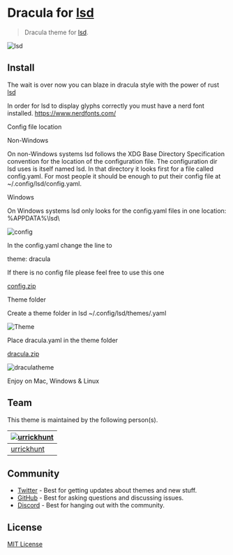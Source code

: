 # Dracula for [lsd](https://github.com/Peltoche/lsd)

> Dracula theme for [lsd](https://github.com/Peltoche/lsd).

![lsd](https://user-images.githubusercontent.com/96319944/170393604-d37f24ca-6995-42e7-88b5-98949f79a32b.PNG)


## Install

The wait is over now you can blaze in dracula style with the power of rust [lsd](https://github.com/Peltoche/lsd)

In order for lsd to display glyphs correctly you must have a nerd font installed. https://www.nerdfonts.com/

Config file location

Non-Windows

On non-Windows systems lsd follows the XDG Base Directory Specification convention for the location of the configuration file. The configuration dir lsd uses is itself named lsd. In that directory it looks first for a file called config.yaml. For most people it should be enough to put their config file at ~/.config/lsd/config.yaml.

Windows

On Windows systems lsd only looks for the config.yaml files in one location: %APPDATA%\lsd\

![config](https://user-images.githubusercontent.com/96319944/201986593-ef26e80f-7953-47f9-946a-b6fe22bda0a4.png)


In the config.yaml change the line to

theme: dracula
  
If there is no config file please feel free to use this one

[config.zip](https://github.com/urrickhunt/Dracula-for-lsd/files/10014898/config.zip)

Theme folder

Create a theme folder in lsd  ~/.config/lsd/themes/.yaml

![Theme](https://user-images.githubusercontent.com/96319944/170396189-52d5e458-996e-4cfb-980f-46b98004d60f.PNG)

Place dracula.yaml in the theme folder

[dracula.zip](https://github.com/urrickhunt/Dracula-for-lsd/files/8775527/dracula.zip)

![draculatheme](https://user-images.githubusercontent.com/96319944/170396845-60d77ad6-5305-4088-bb2f-23429ddd75e1.PNG)

Enjoy on Mac, Windows & Linux
## Team

This theme is maintained by the following person(s).

| [![urrickhunt](https://github.com/urrickhunt.png?size=100)](https://github.com/urrickhunt) |
| ---------------------------------------------------------------------------------------- |
| [urrickhunt](https://github.com/urrickhunt)                                               |

## Community

- [Twitter](https://twitter.com/draculatheme) - Best for getting updates about themes and new stuff.
- [GitHub](https://github.com/dracula/dracula-theme/discussions) - Best for asking questions and discussing issues.
- [Discord](https://draculatheme.com/discord-invite) - Best for hanging out with the community.

## License

[MIT License](./LICENSE)

